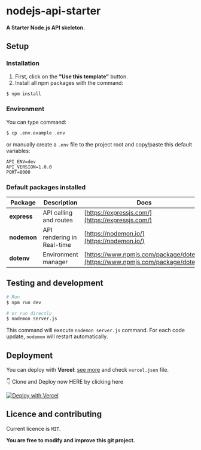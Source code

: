 # nodejs-api-starter

**A Starter Node.js API skeleton.**

## Setup

### Installation

1. First, click on the **"Use this template"** button.
2. Install all npm packages with the command:
```bash
$ npm install
```
### Environment

You can type command: 

```bash
$ cp .env.example .env
```

or manually create  a `.env` file to the project root and copy/paste this default variables:

```
API_ENV=dev
API_VERSION=1.0.0
PORT=8000
```

### Default packages installed

| Package | Description | Docs |
|---|---|---|
| **express** | API calling and routes | [https://expressjs.com/](https://expressjs.com/) |
| **nodemon** | API rendering in Real-time | [https://nodemon.io/](https://nodemon.io/) |
| **dotenv** | Environment manager | [https://www.npmjs.com/package/dotenv](https://www.npmjs.com/package/dotenv) |

## Testing and development

```bash
# Run
$ npm run dev

# or run directly
$ nodemon server.js
```

This command will execute `nodemon server.js` command. For each code update, `nodemon` will restart automatically.

## Deployment

You can deploy with **Vercel**: [see more](https://vercel.com/) and check `vercel.json` file.

👇 Clone and Deploy now HERE by clicking here

[![Deploy with Vercel](https://vercel.com/button)](https://vercel.com/new/clone?repository-url=https%3A%2F%2Fgithub.com%2Fjornatf%2Fnodejs-api-starter)

## Licence and contributing

Current licence is `MIT`.

**You are free to modify and improve this git project.**
